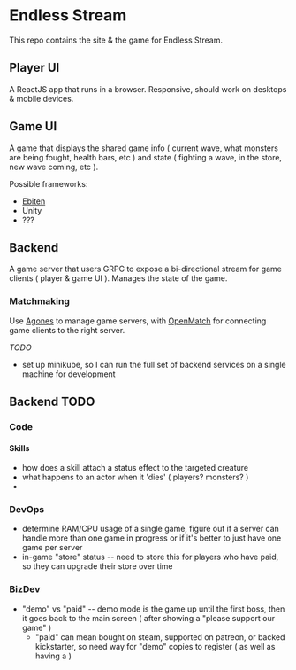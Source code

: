 Endless Stream
==============

This repo contains the site & the game for Endless Stream.

## Player UI

A ReactJS app that runs in a browser. Responsive, should work on desktops &
mobile devices.

## Game UI

A game that displays the shared game info ( current wave, what monsters are
being fought, health bars, etc ) and state ( fighting a wave, in the store, new
wave coming, etc ).

Possible frameworks:

* [Ebiten](https://github.com/hajimehoshi/ebiten)
* Unity
* ???

## Backend

A game server that users GRPC to expose a bi-directional stream for game clients
( player & game UI ). Manages the state of the game.

### Matchmaking

Use [Agones](https://agones.dev/site/) to manage game servers, with
[OpenMatch](https://open-match.dev/site/) for connecting game clients to the
right server.

*TODO*

- set up minikube, so I can run the full set of backend services on a single
  machine for development

## Backend TODO

### Code

#### Skills

- how does a skill attach a status effect to the targeted creature
- what happens to an actor when it 'dies' ( players? monsters? )
- 

### DevOps

- determine RAM/CPU usage of a single game, figure out if a server can handle
  more than one game in progress or if it's better to just have one game per server
- in-game "store" status -- need to store this for players who have paid, so
  they can upgrade their store over time
  
### BizDev

- "demo" vs "paid" -- demo mode is the game up until the first boss, then it
  goes back to the main screen ( after showing a "please support our game" )
  - "paid" can mean bought on steam, supported on patreon, or backed
    kickstarter, so need way for "demo" copies to register ( as well as having a
    )


